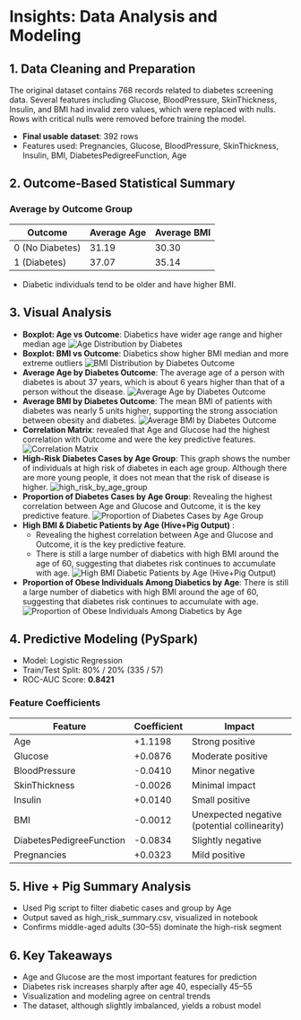 # Insights: Data Analysis and Modeling

## 1. Data Cleaning and Preparation

The original dataset contains 768 records related to diabetes screening data. Several features including Glucose, BloodPressure, SkinThickness, Insulin, and BMI had invalid zero values, which were replaced with nulls. Rows with critical nulls were removed before training the model.

* **Final usable dataset**: 392 rows
* Features used: Pregnancies, Glucose, BloodPressure, SkinThickness, Insulin, BMI, DiabetesPedigreeFunction, Age

## 2. Outcome-Based Statistical Summary

### Average by Outcome Group

| Outcome         | Average Age | Average BMI |
| --------------- | ----------- | ----------- |
| 0 (No Diabetes) | 31.19       | 30.30       |
| 1 (Diabetes)    | 37.07       | 35.14       |

* Diabetic individuals tend to be older and have higher BMI.

## 3. Visual Analysis

* **Boxplot: Age vs Outcome**: Diabetics have wider age range and higher median age
  ![Age Distribution by Diabetes](https://github.com/user-attachments/assets/389fb7ea-0935-4ea6-b3dd-f61a1ad45f39)
* **Boxplot: BMI vs Outcome**: Diabetics show higher BMI median and more extreme outliers
  ![BMI Distribution by Diabetes Outcome](https://github.com/user-attachments/assets/06205c5e-b94d-432f-9e13-69cad20ed1d1)
* **Average Age by Diabetes Outcome**: The average age of a person with diabetes is about 37 years, which is about 6 years higher than that of a person without the disease.
  ![Average Age by Diabetes Outcome](https://github.com/user-attachments/assets/c4dfdf93-ab38-4456-bdbe-e259193b7dd7)
* **Average BMl by Diabetes Outcome**: The mean BMI of patients with diabetes was nearly 5 units higher, supporting the strong association between obesity and diabetes.
  ![Average BMl by Diabetes Outcome](https://github.com/user-attachments/assets/e6522a7c-0611-457c-acc4-a9e02d1189c1)
* **Correlation Matrix**: revealed that Age and Glucose had the highest correlation with Outcome and were the key predictive features.
  ![Correlation Matrix](https://github.com/user-attachments/assets/e4acdd27-ff98-423a-8b06-5322b0505817)
* **High-Risk Diabetes Cases by Age Group**: This graph shows the number of individuals at high risk of diabetes in each age group. Although there are more young people, it does not mean that the risk of disease is higher.
  ![high_risk_by_age_group](https://github.com/user-attachments/assets/e5af3961-6810-4077-b490-7a9b2258bd9a)
* **Proportion of Diabetes Cases by Age Group**: Revealing the highest correlation between Age and Glucose and Outcome, it is the key predictive feature.
  ![Proportion of Diabetes Cases by Age Group](https://github.com/user-attachments/assets/01eed642-5d76-45fe-a7a0-ce42507bd236)
* **High BMI & Diabetic Patients by Age (Hive+Pig Output)** :
  * Revealing the highest correlation between Age and Glucose and Outcome, it is the key predictive feature.
  * There is still a large number of diabetics with high BMI around the age of 60, suggesting that diabetes risk continues to accumulate with age.
 ![High BMI   Diabetic Patients by Age (Hive+Pig Output)](https://github.com/user-attachments/assets/1ec87dd8-893e-47b0-8bed-e38023a85ab9)
* **Proportion of Obese Individuals Among Diabetics by Age**: There is still a large number of diabetics with high BMI around the age of 60, suggesting that diabetes risk continues to accumulate with age.
  ![Proportion of Obese Individuals Among Diabetics by Age](https://github.com/user-attachments/assets/cade68da-6bb5-4af1-b405-8177653a5460)


## 4. Predictive Modeling (PySpark)

* Model: Logistic Regression
* Train/Test Split: 80% / 20% (335 / 57)
* ROC-AUC Score: **0.8421**

### Feature Coefficients


| Feature                  | Coefficient | Impact                                       |
| ------------------------ | ----------- | -------------------------------------------- |
| Age                      | +1.1198     | Strong positive                              |
| Glucose                  | +0.0876     | Moderate positive                            |
| BloodPressure            | -0.0410     | Minor negative                               |
| SkinThickness            | -0.0026     | Minimal impact                               |
| Insulin                  | +0.0140     | Small positive                               |
| BMI                      | -0.0012     | Unexpected negative (potential collinearity) |
| DiabetesPedigreeFunction | -0.0834     | Slightly negative                            |
| Pregnancies              | +0.0323     | Mild positive                                |

## 5. Hive + Pig Summary Analysis

* Used Pig script to filter diabetic cases and group by Age
* Output saved as high\_risk\_summary.csv, visualized in notebook
* Confirms middle-aged adults (30–55) dominate the high-risk segment

## 6. Key Takeaways

* Age and Glucose are the most important features for prediction
* Diabetes risk increases sharply after age 40, especially 45–55
* Visualization and modeling agree on central trends
* The dataset, although slightly imbalanced, yields a robust model
